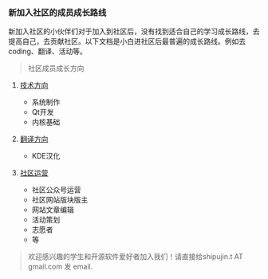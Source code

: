 ### 新加入社区的成员成长路线
新加入社区的小伙伴们对于加入到社区后，没有找到适合自己的学习成长路线，去提高自己，去贡献社区。以下文档是小白进社区后最普遍的成长路线。例如去coding、翻译、活动等。

> 社区成员成长方向

1. [技术方向](https://github.com/QOMOKDE/LearningPath/blob/master/technicalRoute/technicalRoute.md)
    * 系统制作
    * Qt开发
    * 内核基础
  
2. [翻译方向](https://github.com/QOMOKDE/LearningPath/blob/master/translateRoute/translateRoute.md)
    * KDE汉化
  
3. [社区运营](https://github.com/QOMOKDE/LearningPath/blob/master/operationRoute/operationRoute.md)
    * 社区公众号运营
    * 社区网站版块版主
	* 网站文章编辑
    * 活动策划
    * 志愿者
    * 等
  
 
> 欢迎感兴趣的学生和开源软件爱好者加入我们！请直接给shipujin.t AT gmail.com 发 email.
  
